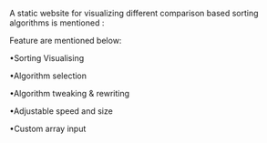 A static website for visualizing different comparison based sorting algorithms is mentioned : 

Feature are mentioned below:

•Sorting Visualising

•Algorithm selection

•Algorithm tweaking & rewriting

•Adjustable speed and size

•Custom array input




